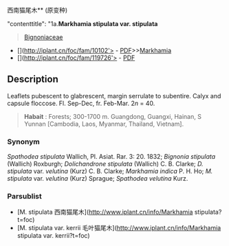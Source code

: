 西南猫尾木** (原变种)

 

  "contenttitle": "1a.**Markhamia stipulata var. stipulata**

> [Bignoniaceae](http://www.iplant.cn/info/Bignoniaceae?t=foc)
* [](http://iplant.cn/foc/fam/10102'> - [PDF](http://iplant.cn/foc/pdf/Bignoniaceae.pdf)>>[Markhamia](http://www.iplant.cn/info/Markhamia?t=foc)
* [](http://iplant.cn/foc/fam/119726'> - [PDF](http://www.iplant.cn/foc/pdf/Markhamia.pdf)

## Description

Leaflets pubescent to glabrescent, margin serrulate to subentire. Calyx and capsule floccose. Fl. Sep-Dec, fr. Feb-Mar. 2*n* = 40.


> **Habait** : 
> Forests; 300-1700 m. Guangdong, Guangxi, Hainan, S Yunnan [Cambodia, Laos, Myanmar, Thailand, Vietnam].

### Synonym
*Spathodea stipulata* Wallich, Pl. Asiat. Rar. 3: 20. 1832; *Bignonia stipulata* (Wallich) Roxburgh; *Dolichandrone stipulata* (Wallich) C. B. Clarke; *D. stipulata* var. *velutina* (Kurz) C. B. Clarke; *Markhamia indica* P. H. Ho; *M. stipulata* var. *velutina* (Kurz) Sprague; *Spathodea velutina* Kurz.



### Parsublist

* [M.  stipulata  西南猫尾木](http://www.iplant.cn/info/Markhamia stipulata?t=foc)
* [M.  stipulata var. kerrii  毛叶猫尾木](http://www.iplant.cn/info/Markhamia stipulata var. kerrii?t=foc)
